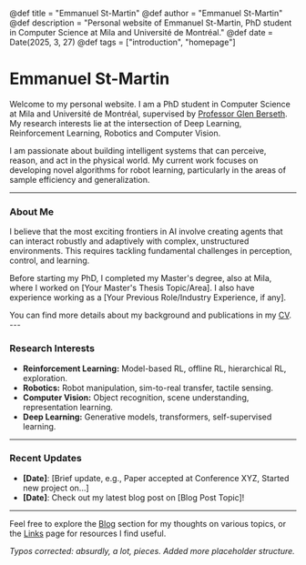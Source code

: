 @def title = "Emmanuel St-Martin"
@def author = "Emmanuel St-Martin"
@def description = "Personal website of Emmanuel St-Martin, PhD student in Computer Science at Mila and Université de Montréal."
@def date = Date(2025, 3, 27)
@def tags = ["introduction", "homepage"]

# Emmanuel St-Martin

Welcome to my personal website. I am a PhD student in Computer Science at Mila and Université de Montréal, supervised by [Professor Glen Berseth](https://www.glenberseth.com/). My research interests lie at the intersection of Deep Learning, Reinforcement Learning, Robotics and Computer Vision.

I am passionate about building intelligent systems that can perceive, reason, and act in the physical world. My current work focuses on developing novel algorithms for robot learning, particularly in the areas of sample efficiency and generalization.

---

### About Me

I believe that the most exciting frontiers in AI involve creating agents that can interact robustly and adaptively with complex, unstructured environments. This requires tackling fundamental challenges in perception, control, and learning.

Before starting my PhD, I completed my Master's degree, also at Mila, where I worked on [Your Master's Thesis Topic/Area]. I also have experience working as a [Your Previous Role/Industry Experience, if any].

You can find more details about my background and publications in my [CV](/assets/cv.pdf). ---

### Research Interests

* **Reinforcement Learning:** Model-based RL, offline RL, hierarchical RL, exploration.
* **Robotics:** Robot manipulation, sim-to-real transfer, tactile sensing.
* **Computer Vision:** Object recognition, scene understanding, representation learning.
* **Deep Learning:** Generative models, transformers, self-supervised learning.

---

### Recent Updates

* **[Date]**: [Brief update, e.g., Paper accepted at Conference XYZ, Started new project on...]
* **[Date]**: Check out my latest blog post on [Blog Post Topic]!

---

Feel free to explore the [Blog](/blog/) section for my thoughts on various topics, or the [Links](/links/) page for resources I find useful.

*Typos corrected: absurdly, a lot, pieces.*
*Added more placeholder structure.*
